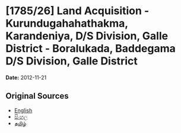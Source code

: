 # [1785/26] Land Acquisition - Kurundugahahathakma, Karandeniya, D/S Division, Galle District - Boralukada, Baddegama D/S Division, Galle District

**Date:** 2012-11-21

## Original Sources

- [English](https://documents.gov.lk/view/extra-gazettes/2012/11/1785-26_E.pdf)
- [සිංහල](https://documents.gov.lk/view/extra-gazettes/2012/11/1785-26_S.pdf)
- [தமிழ்](https://documents.gov.lk/view/extra-gazettes/2012/11/1785-26_T.pdf)

